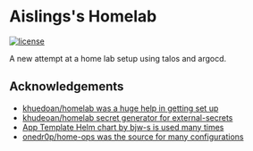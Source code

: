 # Aislings's Homelab
[![license](https://img.shields.io/github/license/khuedoan/homelab?style=flat-square&logo=gnu&logoColor=white)](https://www.gnu.org/licenses/gpl-3.0.html)

A new attempt at a home lab setup using talos and argocd.

## Acknowledgements
- [khuedoan/homelab was a huge help in getting set up](https://github.com/khuedoan/homelab)
- [khudeoan/homelab secret generator for external-secrets](https://github.com/khuedoan/homelab/tree/259f51362b8c49af4b935d9e9b6938584acdbc17/platform/global-secrets)
- [App Template Helm chart by bjw-s is used many times](https://bjw-s.github.io/helm-charts/docs/app-template)
- [onedr0p/home-ops was the source for many configurations](https://github.com/onedr0p/home-ops)
